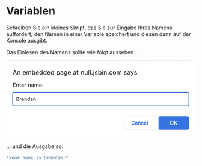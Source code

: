 # Variablen

Schreiben Sie ein kleines Skript, das Sie zur Eingabe Ihres Namens auffordert, den Namen in einer Variable speichert und diesen dann auf der Konsole ausgibt.

Das Einlesen des Namens sollte wie folgt aussehen...

![prompt](img/prompt.png)

... und die Ausgabe so:

~~~js
"Your name is Brendan!"
~~~

